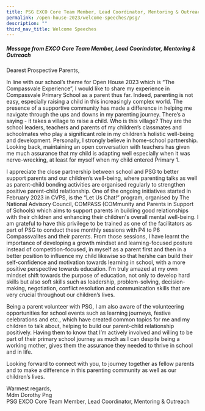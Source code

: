 ```yaml
---
title: PSG EXCO Core Team Member, Lead Coordinator, Mentoring & Outreach
permalink: /open-house-2023/welcome-speeches/psg/
description: ""
third_nav_title: Welcome Speeches
---
```

##### Message from EXCO Core Team Member, Lead Coorindator, Mentoring &amp; Outreach

Dearest Prospective Parents, <br>

In line with our school’s theme for Open House 2023 which is “The Compassvale Experience”, I would like to share my experience in Compassvale Primary School as a parent thus far. Indeed, parenting is not easy, especially raising a child in this increasingly complex world. The presence of a supportive community has made a difference in helping me navigate through the ups and downs in my parenting journey. There’s a saying - it takes a village to raise a child. Who is this village? They are the school leaders, teachers and parents of my children’s classmates and schoolmates who play a significant role in my children’s holistic well-being and development. Personally, I strongly believe in home-school partnership. Looking back, maintaining an open conversation with teachers has given me much assurance that my child is adapting well especially when it was nerve-wrecking, at least for myself when my child entered Primary 1. <br>

I appreciate the close partnership between school and PSG to better support parents and our children’s well-being, where parenting talks as well as parent-child bonding activities are organised regularly to strengthen positive parent-child relationship. One of the ongoing initiatives started in February 2023 in CVPS, is the “Let Us Chat!” program, organised by The National Advisory Council, COMPASS (COMmunity and Parents in Support of Schools) which aims to support parents in building good relationships with their children and enhancing their children's overall mental well-being. I am grateful to have this privilege to be trained as one of the facilitators as part of PSG to conduct these monthly sessions with P4 to P6 Compassvalites and their parents. From those sessions, I have learnt the importance of developing a growth mindset and learning-focused posture instead of competition-focused, in myself as a parent first and then in a better position to influence my child likewise so that he/she can build their self-confidence and motivation towards learning in school, with a more positive perspective towards education. I’m truly amazed at my own mindset shift towards the purpose of education, not only to develop hard skills but also soft skills such as leadership, problem-solving, decision-making, negotiation, conflict resolution and communication skills that are very crucial throughout our children’s lives.

Being a parent volunteer with PSG, I am also aware of the volunteering opportunities for school events such as learning journeys, festive celebrations and  etc., which have created common topics for me and my children to talk about, helping to build our parent-child relationship positively.  Having them to know that I’m actively involved and willing to be part of their primary school journey as much as I can despite being a working mother, gives them the assurance they needed to thrive in school and in life. 

Looking forward to connect with you, to journey together as fellow parents and to make a difference in this parenting community as well as our children’s lives. 

Warmest regards, <br>
Mdm Dorothy Png <br>
PSG EXCO Core Team Member,
Lead Coordinator, Mentoring &amp; Outreach
